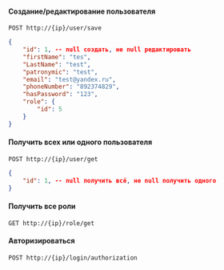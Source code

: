 #### Создание/редактирование пользователя
```POST http://{ip}/user/save```
```json
{
    "id": 1, -- null создать, не null редактировать
    "firstName": "tes",
    "LastName": "test",
    "patronymic": "test",
    "email": "test@yandex.ru",
    "phoneNumber": "892374829",
    "hasPassword": "123",
    "role": {
        "id": 5
    }
}
```
#### Получить всех или одного пользователя
```POST http://{ip}/user/get```
```json
{
    "id": 1, -- null получить всё, не null получить одного
}
```

#### Получить все роли
```
GET http://{ip}/role/get
```

#### Авторизироваться
```
POST http://{ip}/login/authorization
```